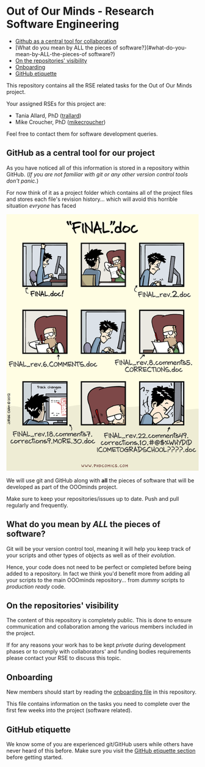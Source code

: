 # Out of Our Minds - Research Software Engineering

<!-- TOC depthFrom:1 depthTo:6 withLinks:1 updateOnSave:1 orderedList:0 -->
- [Github as a central tool for collaboration](#github-as-a-central-tool-for-collaboration)
- [What do you mean by ALL the pieces of software?](#what-do-you-mean-by-ALL-the-pieces-of software?)
- [On the repositories' visibility](#on-the-repositories'-visibility)
- [Onboarding](#onboarding)
- [GitHub etiquette](#github-etiquette)

<!-- /TOC -->


This repository contains all the RSE related tasks for the Out of Our Minds project.

Your assigned RSEs for this project are:

- Tania Allard, PhD ([trallard](https://github.com/trallard))
- Mike Croucher, PhD ([mikecroucher](https://github.com/mikecroucher))

Feel free to contact them for software development queries.

## GitHub as a central tool for our project

As you have noticed all of this information is stored in a repository within GitHub. (_If you are not familiar with git or any other version control tools don't panic._)

 For now think of it as a project folder which contains all of the project files and stores each file's revision history... which will avoid this horrible situation *evryone* has faced

<center><img src='./assets/versioncontrol.gif'></center>

 We will use git and GitHub along with **all** the pieces of software that will be developed as part of the OOOminds project.

 Make sure to keep your repositories/issues up to date. Push and pull regularly and frequently.

## What do you mean by *ALL* the pieces of software?
Git will be your version control tool, meaning it will help you keep track of your scripts and other types of objects as well as of their _evolution_.

Hence, your code does not need to be perfect or completed before being added to a repository. In fact we think you'd benefit more from adding all your scripts to the main OOOminds repository... from _dummy_ scripts to _production ready_ code.

## On the repositories' visibility
The content of this repository is completely public. This is done to ensure communication and collaboration among the various members  included in the project.

If for any reasons your work has to be kept _private_ during development phases or to comply with collaborators' and funding bodies requirements please contact your RSE to discuss this topic.

## Onboarding
New members should start by reading the [onboarding file](./onboarding.md) in this repository.

This file contains information on the tasks you need to complete over the first few weeks into the project (software related).

## GitHub etiquette
We know some of you are experienced git/GitHub users while others have never heard of this before.
Make sure you visit the [GitHub etiquette section](./GH_etiquette.md) before getting started.

